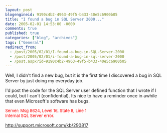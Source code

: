 ```yaml
---
layout: post
blogengineid: 9190c4b2-4963-49f5-b433-40e5c6900b05
title: "I found a bug in SQL Server 2000..."
date: 2005-02-01 14:53:00 -0600
comments: true
published: true
categories: ["blog", "archives"]
tags: ["General"]
redirect_from: 
  - /post/2005/02/01/I-found-a-bug-in-SQL-Server-2000
  - /post/2005/02/01/i-found-a-bug-in-sql-server-2000
  - /post.aspx?id=9190c4b2-4963-49f5-b433-40e5c6900b05
---
```

<!-- more -->
<p>
Well, I didn&#39;t find a new bug, but it is the first time I discovered a bug in SQL Server by just doing my everyday job.
</p>
<p>
I&#39;d post the code for the SQL Server user defined function that I wrote if I could, but I can&#39;t (confidential). Its nice to have a reminder once in awhile that even Microsoft&#39;s software has bugs.
</p>
<p>
<font size="2" color="#ff0000">Server: Msg 8624, Level 16, State 8, Line 1<br />
Internal SQL Server error.</font>
</p>
<p>
<a href="http://support.microsoft.com/kb/290817">http://support.microsoft.com/kb/290817</a>
</p>

